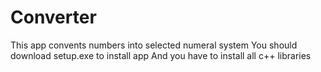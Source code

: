 # Converter
This app convents numbers into selected numeral system
You should download setup.exe to install app
And you have to install all c++ libraries
